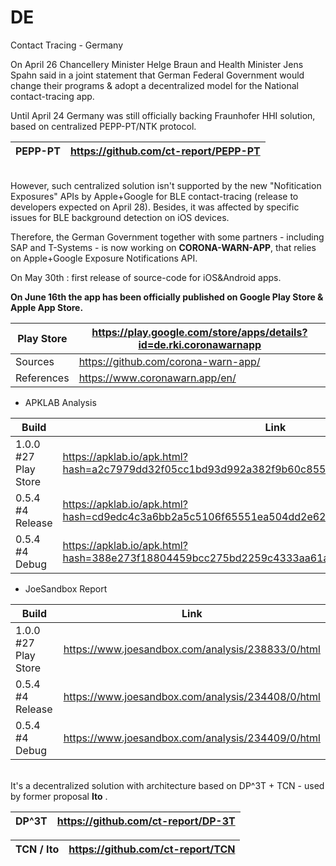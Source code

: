 # DE
Contact Tracing - Germany

On April 26 Chancellery Minister Helge Braun and Health Minister Jens Spahn said in a joint statement that German Federal Government would change their programs & adopt a decentralized model for the National contact-tracing app.

Until April 24 Germany was still officially backing Fraunhofer HHI solution, based on centralized PEPP-PT/NTK protocol.

PEPP-PT | https://github.com/ct-report/PEPP-PT
--------|-------------------------------------

\
However, such centralized solution isn't supported by the new "Nofitication Exposures" APIs by Apple+Google for BLE contact-tracing (release to developers expected on April 28). Besides, it was affected by specific issues for BLE background detection on iOS devices.

Therefore, the German Government together with some partners - including SAP and T-Systems - is now working on **CORONA-WARN-APP**, that relies on Apple+Google Exposure Notifications API.

On May 30th : first release of source-code for iOS&Android apps.

**On June 16th the app has been officially published on Google Play Store & Apple App Store.**

Play Store | https://play.google.com/store/apps/details?id=de.rki.coronawarnapp
----------------|----
Sources | https://github.com/corona-warn-app/
References | https://www.coronawarn.app/en/

- APKLAB Analysis

Build | Link
------|-----
1.0.0 #27 Play Store | https://apklab.io/apk.html?hash=a2c7979dd32f05cc1bd93d992a382f9b60c8556641e34458588bfbee65d927b2
0.5.4 #4 Release | https://apklab.io/apk.html?hash=cd9edc4c3a6bb2a5c5106f65551ea504dd2e62760e280b5e9175a1aca65790aa
0.5.4 #4 Debug | https://apklab.io/apk.html?hash=388e273f18804459bcc275bd2259c4333aa61a60039159a51f50f701cdec4e6e

- JoeSandbox Report

Build | Link
------|-----
1.0.0 #27 Play Store | https://www.joesandbox.com/analysis/238833/0/html
0.5.4 #4 Release | https://www.joesandbox.com/analysis/234408/0/html
0.5.4 #4 Debug | https://www.joesandbox.com/analysis/234409/0/html


\
It's a decentralized solution with architecture based on DP^3T + TCN - used by former proposal **Ito** .

DP^3T | https://github.com/ct-report/DP-3T
------|-----------------------------------

TCN / Ito | https://github.com/ct-report/TCN 
----------|---------------------------------
